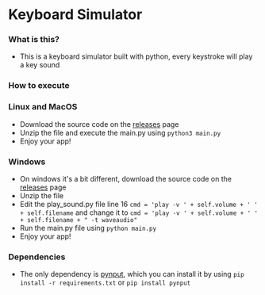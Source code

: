 # Keyboard Simulator

### What is this?
- This is a keyboard simulator built with python, every keystroke will play a key sound

### How to execute
  ### Linux and MacOS
  - Download the source code on the <a href="https://github.com/Maxix25/keyboard-simulator/releases/" target="_blank">releases</a> page
  - Unzip the file and execute the main.py using ```python3 main.py```
  - Enjoy your app!
  ### Windows
  - On windows it's a bit different, download the source code on the <a href="https://github.com/Maxix25/keyboard-simulator/releases/" target="_blank">releases</a> page
  - Unzip the file
  - Edit the play_sound.py file line 16 ```cmd = 'play -v ' + self.volume + ' ' + self.filename``` and change it to ```cmd = 'play -v ' + self.volume + ' ' + self.filename + " -t waveaudio"```
  - Run the main.py file using ```python main.py```
  - Enjoy your app!
### Dependencies
  - The only dependency is <a href="https://pypi.org/project/pynput/" target="_blank">pynput</a>, which you can install it by using ```pip install -r requirements.txt``` or ```pip install pynput```
